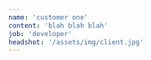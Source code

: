 ```yaml
---
name: 'customer one'
content: 'blah blah blah'
job: 'developer'
headshot: '/assets/img/client.jpg'
---
```

